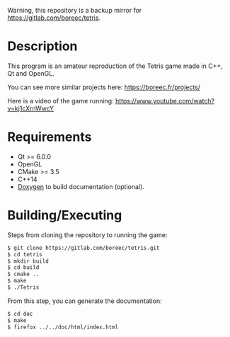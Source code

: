 Warning, this repository is a backup mirror for https://gitlab.com/boreec/tetris.

# Description

This program is an amateur reproduction of the Tetris game made in C++, Qt and OpenGL. 

You can see more similar projects here: https://boreec.fr/projects/

Here is a video of the game running: https://www.youtube.com/watch?v=kj1cXrnWwcY

# Requirements

- Qt >= 6.0.0
- OpenGL
- CMake >= 3.5
- C++14
- [Doxygen](https://www.doxygen.nl/index.html) to build documentation (optional).

# Building/Executing

Steps from cloning the repository to running the game:
```bash
$ git clone https://gitlab.com/boreec/tetris.git
$ cd tetris
$ mkdir build
$ cd build
$ cmake ..
$ make
$ ./Tetris
```

From this step, you can generate the documentation:

```bash
$ cd doc
$ make
$ firefox ../../doc/html/index.html
```

